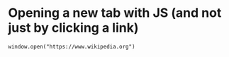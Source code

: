 # Opening a new tab with JS (and not just by clicking a link)

    window.open("https://www.wikipedia.org")